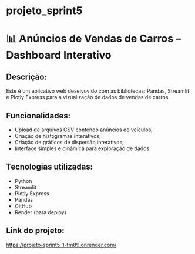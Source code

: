 # projeto_sprint5


 # 📊 Anúncios de Vendas de Carros – Dashboard Interativo

## Descrição:
 Este é um aplicativo web deselvovido com as bibliotecas: Pandas, Streamlit e Plotly Express para a vizualização de dados de vendas de carros.



## Funcionalidades:
- Upload de arquivos CSV contendo anúncios de veículos;
- Criação de histogramas interativos;
- Criação de gráficos de dispersão interativos;
- Interface simples e dinâmica para exploração de dados.

## Tecnologias utilizadas:
- Python
- Streamlit
- Plotly Express
- Pandas
- GitHub
- Render (para deploy)

## Link do projeto:
https://projeto-sprint5-1-fm89.onrender.com/
